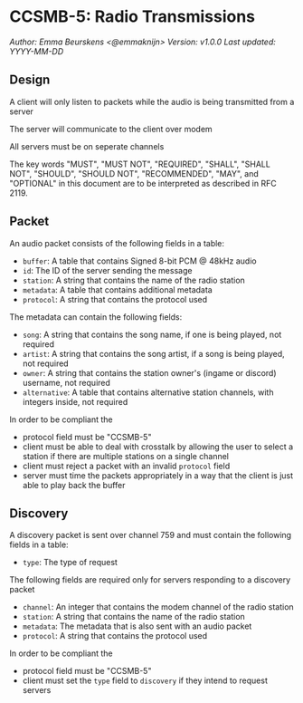 # CCSMB-5: Radio Transmissions
*Author: Emma Beurskens <@emmaknijn>*
*Version: v1.0.0*
*Last updated: YYYY-MM-DD*

## Design
A client will only listen to packets while the audio is being transmitted from a server

The server will communicate to the client over modem

All servers must be on seperate channels

The key words "MUST", "MUST NOT", "REQUIRED", "SHALL", "SHALL NOT", "SHOULD", "SHOULD NOT", "RECOMMENDED",  "MAY", and "OPTIONAL" in this document are to be interpreted as described in RFC 2119.

## Packet
An audio packet consists of the following fields in a table:
- `buffer`: A table that contains Signed 8-bit PCM @ 48kHz audio
- `id`: The ID of the server sending the message
- `station`: A string that contains the name of the radio station
- `metadata`: A table that contains additional metadata
- `protocol`: A string that contains the protocol used

The metadata can contain the following fields:
- `song`: A string that contains the song name, if one is being played, not required
- `artist`: A string that contains the song artist, if a song is being played, not required
- `owner`: A string that contains the station owner's (ingame or discord) username, not required
- `alternative`: A table that contains alternative station channels, with integers inside, not required


In order to be compliant the
- protocol field must be "CCSMB-5"
- client must be able to deal with crosstalk by allowing the user to select a station if there are multiple stations on a single channel
- client must reject a packet with an invalid `protocol` field
- server must time the packets appropriately in a way that the client is just able to play back the buffer

## Discovery
A discovery packet is sent over channel 759 and must contain the following fields in a table:
- `type`: The type of request

The following fields are required only for servers responding to a discovery packet
- `channel`: An integer that contains the modem channel of the radio station
- `station`: A string that contains the name of the radio station
- `metadata`: The metadata that is also sent with an audio packet
- `protocol`: A string that contains the protocol used

In order to be compliant the
- protocol field must be "CCSMB-5"
- client must set the `type` field to `discovery` if they intend to request servers